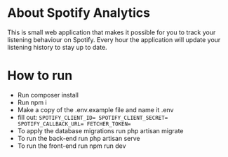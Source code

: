 # About Spotify Analytics
This is small web application that makes it possible for you to track your listening behaviour on Spotify. Every hour the application will update your listening history to stay up to date.

# How to run
* Run composer install 
* Run npm i
* Make a copy of the .env.example file and name it .env
* fill out: 
`SPOTIFY_CLIENT_ID=
SPOTIFY_CLIENT_SECRET=
SPOTIFY_CALLBACK_URL=
FETCHER_TOKEN=`
* To apply the database migrations run php artisan migrate
* To run the back-end run php artisan serve
* To run the front-end run npm run dev
